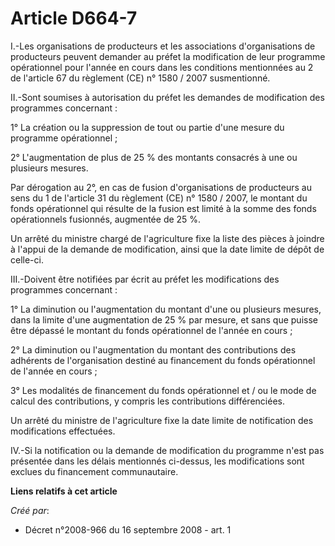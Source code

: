 # Article D664-7

I.-Les organisations de producteurs et les associations d'organisations de producteurs peuvent demander au préfet la
modification de leur programme opérationnel pour l'année en cours dans les conditions mentionnées au 2 de l'article 67 du
règlement (CE) n° 1580 / 2007 susmentionné. 

II.-Sont soumises à autorisation du préfet les demandes de modification des programmes concernant : 

1° La création ou la suppression de tout ou partie d'une mesure du programme opérationnel ; 

2° L'augmentation de plus de 25 % des montants consacrés à une ou plusieurs mesures. 

Par dérogation au 2°, en cas de fusion d'organisations de producteurs au sens du 1 de l'article 31 du règlement (CE) n°
1580 / 2007, le montant du fonds opérationnel qui résulte de la fusion est limité à la somme des fonds opérationnels
fusionnés, augmentée de 25 %. 

Un arrêté du ministre chargé de l'agriculture fixe la liste des pièces à joindre à l'appui de la demande de modification,
ainsi que la date limite de dépôt de celle-ci. 

III.-Doivent être notifiées par écrit au préfet les modifications des programmes concernant : 

1° La diminution ou l'augmentation du montant d'une ou plusieurs mesures, dans la limite d'une augmentation de 25 % par
mesure, et sans que puisse être dépassé le montant du fonds opérationnel de l'année en cours ; 

2° La diminution ou l'augmentation du montant des contributions des adhérents de l'organisation destiné au financement du
fonds opérationnel de l'année en cours ; 

3° Les modalités de financement du fonds opérationnel et / ou le mode de calcul des contributions, y compris les
contributions différenciées. 

Un arrêté du ministre de l'agriculture fixe la date limite de notification des modifications effectuées. 

IV.-Si la notification ou la demande de modification du programme n'est pas présentée dans les délais mentionnés ci-dessus,
les modifications sont exclues du financement communautaire.

**Liens relatifs à cet article**

_Créé par_:

  - Décret n°2008-966 du 16 septembre 2008 - art. 1
